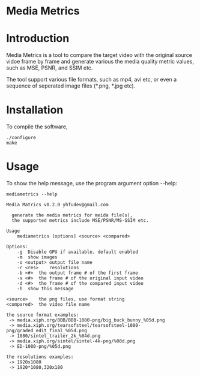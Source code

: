 Media Metrics
============

# Introduction

Media Metrics is a tool to compare the target video with the original source vidoe frame by frame and generate various the media quality metric values, such as MSE, PSNR, and SSIM etc.

The tool support various file formats, such as mp4, avi etc, or even a sequence of seperated image files (*.png, *.jpg etc).

# Installation

To compile the software,

```
./configure
make
```

# Usage

To show the help message, use the program argument option --help:

```
mediametrics --help

Media Matrics v0.2.0 yhfudev@gmail.com

  generate the media metrics for meida file(s),
  the supported metrics include MSE/PSNR/MS-SSIM etc.

Usage
    mediametrics [options] <source> <compared>

Options:
	-g	Disable GPU if available. default enabled
	-m	show images
	-o <output>	output file name
	-r <res>	resolutions
	-b <#>	the output frame # of the first frame
	-s <#>	the frame # of the original input video
	-d <#>	the frame # of the compared input video
	-h	show this message

<source>    the png files, use format string
<compared>  the video file name

the source format examples:
 -> media.xiph.org/BBB/BBB-1080-png/big_buck_bunny_%05d.png
 -> media.xiph.org/tearsofsteel/tearsofsteel-1080-png/graded_edit_final_%05d.png
 -> 1080/sintel_trailer_2k_%04d.png
 -> media.xiph.org/sintel/sintel-4k-png/%08d.png
 -> ED-1080-png/%05d.png

the resolutions examples:
 -> 1920x1080
 -> 1920*1080,320x180
```




